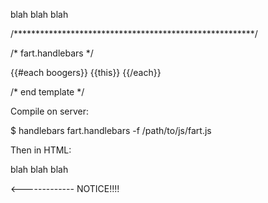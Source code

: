 <html>
<body>

blah blah blah


<div id="fart">

</div>






<script id="template-fart" "text/x-handlebars-template">
    {{#each boogers}}
        {{this}}<br>
    {{/each}}
</script>



<script src="/js/jquery.shit"></script>
<script src=/js/handlebars.js"></script>



<script>

    var data = [ "foo", "fi", "fo", "fum" ];


    var source = $("#template-fart").html();
    var template = Handlebars.compile(source);
    var html = template({ boogers: data });
    $("#fart").html(html);
 </script>
 
 
 
 /*******************************************************/
 
 
 /*   fart.handlebars  */

{{#each boogers}}
    {{this}}
{{/each}}

/* end  template */



Compile on server:

$ handlebars fart.handlebars -f /path/to/js/fart.js






Then in HTML:




<html>
<body>

blah blah blah


<div id="fart">

</div>





<script src="/js/jquery.shit"></script>
<script src=/js/handlebars.js"></script>
<script src="/js/fart.js"></script>       <------------- NOTICE!!!!



<script>

    var data = [ "foo", "fi", "fo", "fum" ];

    var template = Handlebars.templates['fart'];
    var html = template({ boogers: data });
    $("#fart").html(html);
 </script>
